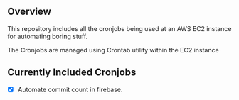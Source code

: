 ## Overview
This repository includes all the cronjobs being used at an AWS EC2 instance for automating boring stuff.

The Cronjobs are managed using Crontab utility within the EC2 instance

## Currently Included Cronjobs
- [x] Automate commit count in firebase.
